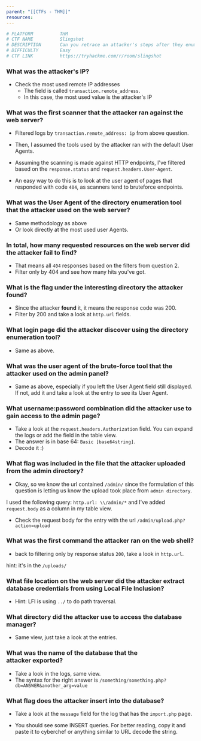 ```yaml
---
parent: "[[CTFs - THM]]"
resources:
---
```


```bash
# PLATFORM          THM
# CTF NAME          Slingshot
# DESCRIPTION       Can you retrace an attacker's steps after they enumerate and compromise a web server?
# DIFFICULTY        Easy
# CTF LINK          https://tryhackme.com/r/room/slingshot
```

### What was the attacker's IP?

- Check the most used remote IP addresses 
	- The field is called `transaction.remote_address`.
	- In this case, the most used value is the attacker's IP

### What was the first scanner that the attacker ran against the web server?

- Filtered logs by `transaction.remote_address: ip` from above question.

- Then, I assumed the tools used by the attacker ran with the default User Agents. 

- Assuming the scanning is made against HTTP endpoints, I've filtered based on the `response.status` and `request.headers.User-Agent`.

- An easy way to do this is to look at the user agent of pages that responded with code `404`, as scanners tend to bruteforce endpoints.

### What was the User Agent of the directory enumeration tool that the attacker used on the web server?

- Same methodology as above  
- Or look directly at the most used user Agents.

### In total, how many requested resources on the web server did the attacker fail to find?

- That means all `404` responses based on the filters from question 2.
- Filter only by 404 and see how many hits you've got.

### What is the flag under the interesting directory the attacker found?

- Since the attacker **found** it, it means the response code was 200.
- Filter by 200 and take a look at `http.url` fields.

### What login page did the attacker discover using the directory enumeration tool?

- Same as above.

### What was the user agent of the brute-force tool that the attacker used on the admin panel?

- Same as above, especially if you left the User Agent field still displayed. If not, add it and take a look at the entry to see its User Agent.

### What username:password combination did the attacker use to gain access to the admin page?

- Take a look at the `request.headers.Authorization` field. You can expand the logs or add the field in the table view.
- The answer is in base 64: `Basic [base64string]`. 
- Decode it :) 

### What flag was included in the file that the attacker uploaded from the admin directory?

- Okay, so we know the url contained `/admin/` since the formulation of this question is letting us know the upload took place from `admin directory`.

I used the following query: `http.url: \\/admin/*` and I've added 
`request.body` as a column in my table view.

- Check the request body for the entry with the url `/admin/upload.php?action=upload`

### What was the first command the attacker ran on the web shell?

- back to filtering only by response status `200`, take a look in `http.url`. 

hint: it's in the `/uploads/`

### What file location on the web server did the attacker extract database credentials from using Local File Inclusion?

- Hint: LFI is using `../` to do path traversal.

### What **directory** did the attacker use to access the database manager?

- Same view, just take a look at the entries.

### What was the name of the database that the attacker **exported**?

- Take a look in the logs, same view. 
- The syntax for the right answer is `/something/something.php?db=ANSWER&another_arg=value`

### What flag does the attacker **insert** into the database?

- Take a look at the `message` field for the log that has the `import.php` page.

- You should see some INSERT queries. For better reading, copy it and paste it to cyberchef or anything similar to URL decode the string.



